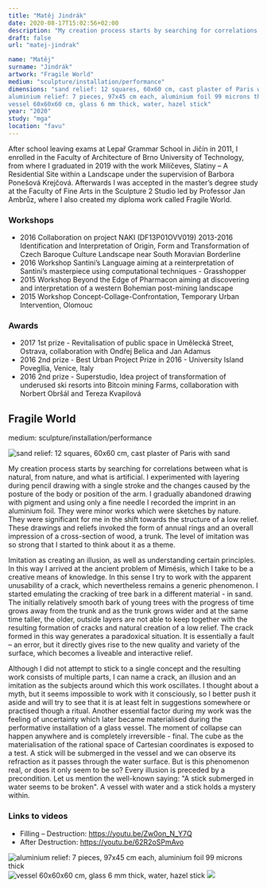 ```yaml
---
title: "Matěj Jindrák"
date: 2020-08-17T15:02:56+02:00
description: "My creation process starts by searching for correlations between what is natural, from nature, and what is artificial. I experimented with layering during pencil drawing with a single stroke and the changes caused by the posture of the body or position of the arm."
draft: false
url: "matej-jindrak"

name: "Matěj"
surname: "Jindrák"
artwork: "Fragile World"
medium: "sculpture/installation/performance"
dimensions: "sand relief: 12 squares, 60x60 cm, cast plaster of Paris with sand
aluminium relief: 7 pieces, 97x45 cm each, aluminium foil 99 microns thick
vessel 60x60x60 cm, glass 6 mm thick, water, hazel stick"
year: "2020"
study: "mga"
location: "favu"
---
```


After school leaving exams at Lepař Grammar School in Jičín in 2011, I enrolled in the Faculty of Architecture of Brno University of Technology, from where I graduated in 2019 with the work Milíčeves, Slatiny – A Residential Site within a Landscape under the supervision of Barbora Ponešová Krejčová. Afterwards I was accepted in the master’s degree study at the Faculty of Fine Arts in the Sculpture 2 Studio led by Professor Jan Ambrůz, where I also created my diploma work called Fragile World.

### Workshops
* 2016 Collaboration on project NAKI (DF13P01OVV019) 2013-2016 Identification and Interpretation of Origin, Form and Transformation of Czech Baroque Culture Landscape near South Moravian Borderline
* 2016 Workshop Santini’s Language aiming at a reinterpretation of Santini’s masterpiece using computational techniques - Grasshopper
* 2015 Workshop Beyond the Edge of Pharmacon aiming at discovering and interpretation of a western Bohemian post-mining landscape
* 2015 Workshop Concept-Collage-Confrontation, Temporary Urban Intervention, Olomouc

### Awards
* 2017 1st prize - Revitalisation of public space in Umělecká Street, Ostrava, collaboration with Ondřej Belica and Jan Adamus
* 2016 2nd prize - Best Urban Project Prize in 2016 - University Island Povegllia, Venice, Italy
* 2016 2nd prize - Superstudio, Idea project of transformation of underused ski resorts into Bitcoin mining Farms, collaboration with Norbert Obršál and Tereza Kvapilová

## Fragile World

medium: sculpture/installation/performance

![sand relief: 12 squares, 60x60 cm, cast plaster of Paris with sand](/2020/jindrak/1.jpg)

My creation process starts by searching for correlations between what is natural, from nature, and what is artificial. I experimented with layering during pencil drawing with a single stroke and the changes caused by the posture of the body or position of the arm. I gradually abandoned drawing with pigment and using only a fine needle I recorded the imprint in an aluminium foil. They were minor works which were sketches by nature. They were significant for me in the shift towards the structure of a low relief. These drawings and reliefs invoked the form of annual rings and an overall impression of a cross-section of wood, a trunk. The level of imitation was so strong that I started to think about it as a theme.

Imitation as creating an illusion, as well as understanding certain principles. In this way I arrived at the ancient problem of Mimésis, which I take to be a creative means of knowledge. In this sense I try to work with the apparent unusability of a crack, which nevertheless remains a generic phenomenon. I started emulating the cracking of tree bark in a different material - in sand. The initially relatively smooth bark of young trees with the progress of time grows away from the trunk and as the trunk grows wider and at the same time taller, the older, outside layers are not able to keep together with the resulting formation of cracks and natural creation of a low relief. The crack formed in this way generates a paradoxical situation. It is essentially a fault – an error, but it directly gives rise to the new quality and variety of the surface, which becomes a liveable and interactive relief.

Although I did not attempt to stick to a single concept and the resulting work consists of multiple parts, I can name a crack, an illusion and an imitation as the subjects around which this work oscillates. I thought about a myth, but it seems impossible to work with it consciously, so I better push it aside and will try to see that it is at least felt in suggestions somewhere or practised though a ritual. Another essential factor during my work was the feeling of uncertainty which later became materialised during the performative installation of a glass vessel. The moment of collapse can happen anywhere and is completely irreversible - final. The cube as the materialisation of the rational space of Cartesian coordinates is exposed to a test. A stick will be submerged in the vessel and we can observe its refraction as it passes through the water surface. But is this phenomenon real, or does it only seem to be so? Every illusion is preceded by a precondition. Let us mention the well-known saying: "A stick submerged in water seems to be broken". A vessel with water and a stick holds a mystery within. 

### Links to videos
* Filling – Destruction: https://youtu.be/Zw0on_N_Y7Q
* After Destruction: https://youtu.be/62R2oSPmAvo

![aluminium relief: 7 pieces, 97x45 cm each, aluminium foil 99 microns thick](/2020/jindrak/2.jpg)
![vessel 60x60x60 cm, glass 6 mm thick, water, hazel stick](/2020/jindrak/3.jpg)
![](/2020/jindrak/4.jpg)
